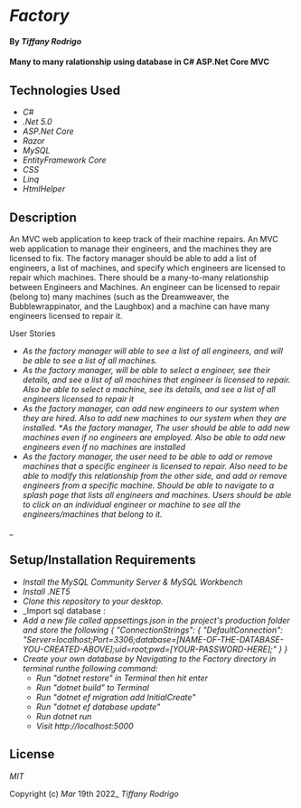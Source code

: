 # _Factory_

#### By _**Tiffany Rodrigo**_

#### Many to many ralationship using database in C# ASP.Net Core MVC

## Technologies Used
* _C#_
* _.Net 5.0_
* _ASP.Net Core_
* _Razor_
* _MySQL_
* _EntityFramework Core_
* _CSS_
* _Linq_
* _HtmlHelper_



## Description

An MVC web application to  keep track of their machine repairs. An MVC web application to manage their engineers, and the machines they are licensed to fix. The factory manager should be able to add a list of engineers, a list of machines, and specify which engineers are licensed to repair which machines. There should be a many-to-many relationship between Engineers and Machines. An engineer can be licensed to repair (belong to) many machines (such as the Dreamweaver, the Bubblewrappinator, and the Laughbox) and a machine can have many engineers licensed to repair it.



User Stories
* _As the factory manager will able to see a list of all engineers, and will be able to see a list of all machines._
* _As the factory manager, will be able to select a engineer, see their details, and see a list of all machines that engineer is licensed to repair.  Also  be able to select a machine, see its details, and see a list of all engineers licensed to repair it_
* _As the factory manager, can add new engineers to our system when they are hired.  Also  to add new machines to our system when they are installed._
*_As the factory manager, The user should be able to add new machines even if no engineers are employed. Also be able to add new engineers even if no machines are installed_
* _As the factory manager, the user need to be able to add or remove machines that a specific engineer is licensed to repair. Also need to be able to modify this relationship from the other side, and add or remove engineers from a specific machine.
 Should be able to navigate to a splash page that lists all engineers and machines. Users should be able to click on an individual engineer or machine to see all the engineers/machines that belong to it._


_

## Setup/Installation Requirements
* _Install the MySQL Community Server & MySQL Workbench_
* _Install .NET5_
* _Clone this repository to your desktop._
* _Import sql database :
* _Add a new file called appsettings.json in the project's production folder and store the following { "ConnectionStrings": { "DefaultConnection": "Server=localhost;Port=3306;database=[NAME-OF-THE-DATABASE-YOU-CREATED-ABOVE];uid=root;pwd=[YOUR-PASSWORD-HERE];" } }_
* _Create your own database by Navigating to the Factory directory in terminal runthe following command:_
  * _Run "dotnet restore" in Terminal then hit enter_
  * _Run "dotnet build" to Terminal_
  * _Run "dotnet ef migration add InitialCreate"_
  * _Run "dotnet ef database update"_
  * _Run dotnet run_
  * _Visit http://localhost:5000_


## License

_MIT_

Copyright (c) _Mar_ 19th 2022_ _Tiffany Rodrigo_




